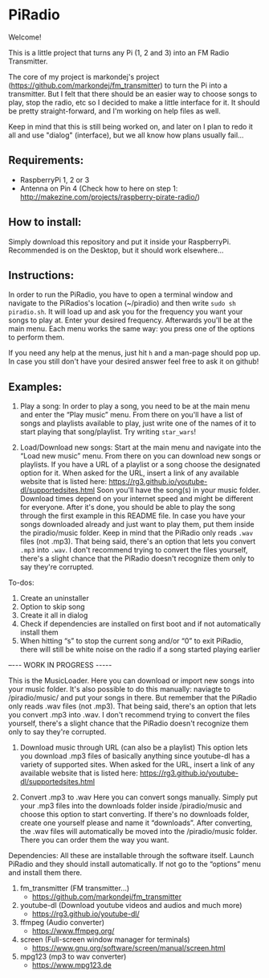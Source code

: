 ﻿# PiRadio

Welcome!

This is a little project that turns any Pi (1, 2 and 3) into an FM Radio Transmitter.

The core of my project is markondej's project (https://github.com/markondej/fm_transmitter) to turn the Pi into a transmitter. But I felt that there should be an easier way to choose songs to play, stop the radio, etc so I decided to make a little interface for it. It should be pretty straight-forward, and I'm working on help files as well.

Keep in mind that this is still being worked on, and later on I plan to redo it all and use "dialog" (interface), but we all know how plans usually fail...

## Requirements:

- RaspberryPi 1, 2 or 3
- Antenna on Pin 4 (Check how to here on step 1: http://makezine.com/projects/raspberry-pirate-radio/)

## How to install:

Simply download this repository and put it inside your RaspberryPi. Recommended is on the Desktop, but it should work elsewhere...

## Instructions:

In order to run the PiRadio, you have to open a terminal window and navigate to the PiRadios's location (~/piradio) and then write `sudo sh piradio.sh`.
It will load up and ask you for the frequency you want your songs to play at. Enter your desired frequency. Afterwards you'll be at the main menu. Each menu works the same way: you press one of the options to perform them.

If you need any help at the menus, just hit `h` and a man-page should pop up. In case you still don't have your desired answer feel free to ask it on github!

## Examples:

1. Play a song:
	In order to play a song, you need to be at the main menu and enter the 	“Play music” menu. From there on you'll have a list of songs and playlists 	available to play, just write one of the names of it to start playing that 	song/playlist. Try writing `star_wars`!

2. Load/Download new songs:
	Start at the main menu and navigate into the “Load new music” menu. From 	there on you can download new songs or playlists. If you have a URL of a 	playlist or a song choose the designated option for it. When asked for the 	URL, insert a link of any available website that is listed here: 	https://rg3.github.io/youtube-dl/supportedsites.html Soon you'll have the 	song(s) in your music folder. Download times depend on your internet speed 	and might be different for everyone. After it's done, you should be able 	to play the song through the first example in this README file.
	In case you have your songs downloaded already and just want to play them, 	put them inside the piradio/music folder. Keep in mind that the PiRadio 	only reads `.wav` files (not .mp3). That being said, there's 	an option 	that lets you convert `.mp3` into `.wav`. I don't recommend trying to 	convert the files yourself, there's a slight chance that the PiRadio 	doesn't recognize them only to say they're corrupted.

To-dos:

1) Create an uninstaller
2) Option to skip song
3) Create it all in dialog
4) Check if dependencies are installed on first boot and if not automatically install them
5) When hitting “s” to stop the current song and/or “0” to exit PiRadio, there will still be white noise on the radio if a song started playing earlier


–--- WORK IN PROGRESS -----

This is the MusicLoader. Here you can download or import new songs into your music folder. It's also possible to do this manually: naviagte to /piradio/music/ and put your songs in there. But remember that the PiRadio only reads .wav files (not .mp3). That being said, there's an option that lets you convert .mp3 into .wav. I don't recommend trying to convert the files yourself, there's a slight chance that the PiRadio doesn't recognize them only to say they're corrupted.

1) Download music through URL (can also be a playlist)
This option lets you download .mp3 files of basically anything since youtube-dl has a variety of supported sites. When asked for the URL, insert a link of any available website that is listed here:
	https://rg3.github.io/youtube-dl/supportedsites.html

2) Convert .mp3 to .wav
Here you can convert songs manually. Simply put your .mp3 files into the downloads folder inside /piradio/music and choose this option to start converting. If there's no downloads folder, create one yourself please and name it “downloads”. After converting, the .wav files will automatically be moved into the /piradio/music folder. There you can order them the way you want.


Dependencies:
All these are installable through the software itself. Launch PiRadio and they should install automatically. If not go to the “options” menu and install them there.

1) fm_transmitter (FM transmitter...)
	- https://github.com/markondej/fm_transmitter
2) youtube-dl (Download youtube videos and audios and much more)
	- https://rg3.github.io/youtube-dl/
3) ffmpeg (Audio converter)
	- https://www.ffmpeg.org/
4) screen (Full-screen window manager for terminals)
	- https://www.gnu.org/software/screen/manual/screen.html
5) mpg123 (mp3 to wav converter)
	- https://www.mpg123.de
